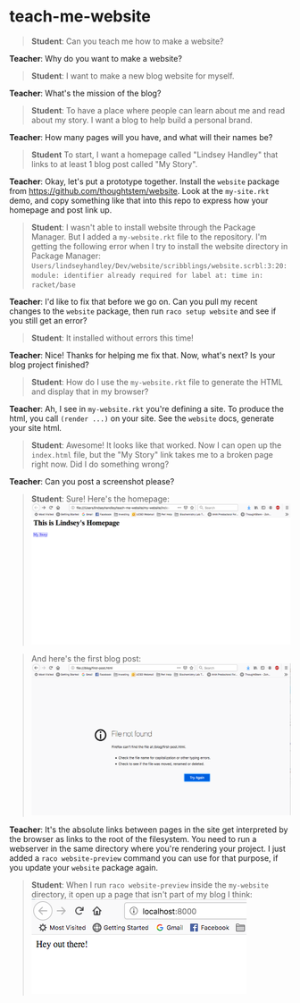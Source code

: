 # teach-me-website

> **Student**: Can you teach me how to make a website?

**Teacher**: Why do you want to make a website?

> **Student**: I want to make a new blog website for myself.

**Teacher**: What's the mission of the blog? 

> **Student**: To have a place where people can learn about me and read about my story. I want a blog to help build a personal brand. 

**Teacher**: How many pages will you have, and what will their names be?

> **Student** To start, I want a homepage called "Lindsey Handley" that links to at least 1 blog post called "My Story". 

**Teacher**: Okay, let's put a prototype together.  Install the `website` package from https://github.com/thoughtstem/website.  Look at the `my-site.rkt` demo, and copy something like that into this repo to express how your homepage and post link up.

> **Student**: I wasn't able to install website through the Package Manager. But I added a `my-website.rkt` file to the repository. I'm getting the following error when I try to install the website directory in Package Manager: `Users/lindseyhandley/Dev/website/scribblings/website.scrbl:3:20: module: identifier already required for label
  at: time
  in: racket/base`

**Teacher**: I'd like to fix that before we go on.  Can you pull my recent changes to the `website` package, then run `raco setup website` and see if you still get an error?

> **Student**: It installed without errors this time!

**Teacher**: Nice!  Thanks for helping me fix that.  Now, what's next?  Is your blog project finished? 

> **Student**: How do I use the `my-website.rkt` file to generate the HTML and display that in my browser?

**Teacher**:  Ah, I see in `my-website.rkt` you're defining a site.  To produce the html, you call `(render ...)` on your site.  See the `website` docs, generate your site html.

> **Student**: Awesome! It looks like that worked. Now I can open up the `index.html` file, but the "My Story" link takes me to a broken page right now. Did I do something wrong?

**Teacher**: Can you post a screenshot please? 

> **Student**: Sure! Here's the homepage:
![homepage](./img/homepage.png)

> And here's the first blog post:
![first post](./img/first_post.png)

**Teacher**: It's the absolute links between pages in the site get interpreted by the browser as links to the root of the filesystem.  You need to run a webserver in the same directory where you're rendering your project.  I just added a `raco website-preview` command you can use for that purpose, if you update your `website` package again.

> **Student**: When I run `raco website-preview` inside the `my-website` directory, it open up a page that isn't part of my blog I think:
![](./img/weird_page.png)
